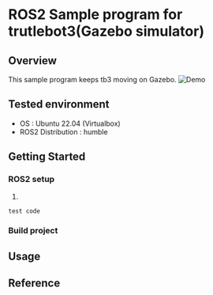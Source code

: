 # ROS2 Sample program for trutlebot3(Gazebo simulator)  
## Overview
This sample program keeps tb3 moving on Gazebo.
![Demo](/assets/nav2_gazebo_sample.gif)
## Tested environment
- OS : Ubuntu 22.04 (Virtualbox)
- ROS2 Distribution : humble
## Getting Started
### ROS2 setup
1. 
```
test code
```
### Build project
## Usage
## Reference
